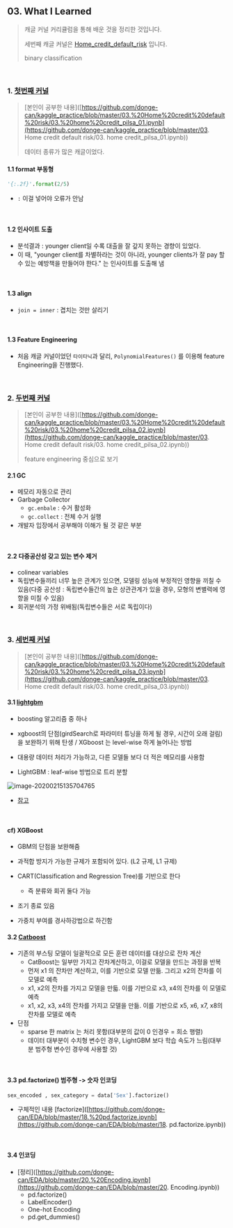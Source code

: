 ## 03. What I Learned

> 캐글 커널 커리큘럼을 통해 배운 것을 정리한 것입니다.
>
> 세번째 캐글 커널은 [Home_credit_default_risk](https://www.kaggle.com/c/home-credit-default-risk) 입니다.
>
> binary classification

<br>

### 1. [첫번째 커널](https://www.kaggle.com/willkoehrsen/start-here-a-gentle-introduction)

> [본인이 공부한 내용]([https://github.com/donge-can/kaggle_practice/blob/master/03.%20Home%20credit%20default%20risk/03.%20home%20credit_pilsa_01.ipynb](https://github.com/donge-can/kaggle_practice/blob/master/03. Home credit default risk/03. home credit_pilsa_01.ipynb))
>
> 데이터 종류가 많은 캐글이었다.

#### 1.1 format 부동형

```python
'{:.2f}'.format(2/5)
```

- `:` 이걸 넣어야 오류가 안남

<br>

#### 1.2 인사이트 도출

- 분석결과 : younger client일 수록 대출을 잘 갚지 못하는 경향이 있었다.
- 이 때, "younger client를 차별하라는 것이 아니라, younger clients가 잘 pay 할 수 있는 예방책을 만들어야 한다." 는 인사이트를 도출해 냄

<br>

#### 1.3 align

- `join = inner` : 겹치는 것만 살리기

<br>

#### 1.3 Feature Engineering

- 처음 캐글 커널이었던 `타이타닉`과 달리, `PolynomialFeatures()` 를 이용해 feature Engineering을 진행했다.

<br>

### 2. [두번째 커널](https://www.kaggle.com/willkoehrsen/introduction-to-manual-feature-engineering)

> [본인이 공부한 내용]([https://github.com/donge-can/kaggle_practice/blob/master/03.%20Home%20credit%20default%20risk/03.%20home%20credit_pilsa_02.ipynb](https://github.com/donge-can/kaggle_practice/blob/master/03. Home credit default risk/03. home credit_pilsa_02.ipynb))
>
> feature engineering 중심으로 보기

#### 2.1 GC

- 메모리 자동으로 관리
- Garbage Collector
  - `gc.enbale` : 수거 활성화
  - `gc.collect` : 전체 수거 실행
- 개발자 입장에서 공부해야 이해가 될 것 같은 부분

<br>

#### 2.2 다중공산성 갖고 있는 변수 제거

- colinear variables
- 독립변수들끼리 너무 높은 관계가 있으면, 모델링 성능에 부정적인 영향을 끼칠 수 있음(다중 공산성 : 독립변수들간의 높은 상관관계가 있을 경우, 모형의 변별력에 영향을 미칠 수 있음)
- 회귀분석의 가정 위배됨(독립변수들은 서로 독립이다)

<br>

### 3. [세번째 커널](https://www.kaggle.com/eliotbarr/stacking-test-sklearn-xgboost-catboost-lightgbm)

> [본인이 공부한 내용]([https://github.com/donge-can/kaggle_practice/blob/master/03.%20Home%20credit%20default%20risk/03.%20home%20credit_pilsa_03.ipynb](https://github.com/donge-can/kaggle_practice/blob/master/03. Home credit default risk/03. home credit_pilsa_03.ipynb))

#### 3.1 [lightgbm](https://lsjsj92.tistory.com/548)

- boosting 알고리즘 중 하나
- xgboost의 단점(girdSearch로 파라미터 튜닝을 하게 될 경우, 시간이 오래 걸림)을 보완하기 위해 탄생 / XGboost 는 level-wise 하게 늘어나는 방법
- 대용량 데이터 처리가 가능하고, 다른 모델들 보다 더 적은 메모리를 사용함

- LightGBM : leaf-wise  방법으로 트리 분할

![image-20200215135704765](C:\Users\user\AppData\Roaming\Typora\typora-user-images\image-20200215135704765.png)

- [참고](https://lightgbm.readthedocs.io/en/latest/Parameters-Tuning.html)  

<br>

#### cf) XGBoost

- GBM의 단점을 보완해줌
- 과적합 방지가 가능한 규제가 포함되어 있다. (L2 규제, L1 규제)
- CART(Classification and Regression Tree)를 기반으로 한다
  - 즉 분류와 회귀 둘다 가능

- 조기 종료 있음
- 가중치 부여를 경사하강법으로 하긴함

#### 3.2 [Catboost](https://dailyheumsi.tistory.com/136)

- 기존의 부스팅 모델이 일괄적으로 모든 훈련 데이터를 대상으로 잔차 계산
  - CatBoost는 일부만 가지고 잔차계산하고, 이걸로 모델을 만드는 과정을 반복
  - 먼저 x1 의 잔차만 계산하고, 이를 기반으로 모델 만듦. 그리고 x2의 잔차를 이 모델로 예측
  - x1, x2의 잔차를 가지고 모델을 만듧. 이를 기반으로 x3, x4의 잔차를 이 모델로 예측
  - x1, x2, x3, x4의 잔차를 가지고 모델을 만듦. 이를 기반으로 x5, x6, x7, x8의 잔차를 모델로 예측
- 단점
  - sparse 한 matrix 는 처리 못함(대부분의 값이 0 인경우 = 희소 행렬)
  - 데이터 대부분이 수치형 변수인 경우, LightGBM 보다 학습 속도가 느림(대부분 범주형 변수인 경우에 사용할 것)

<br>

#### 3.3 pd.factorize() 범주형 -> 숫자 인코딩

```python
sex_encoded , sex_category = data['Sex'].factorize()
```

- 구체적인 내용 [factorize]([https://github.com/donge-can/EDA/blob/master/18.%20pd.factorize.ipynb](https://github.com/donge-can/EDA/blob/master/18. pd.factorize.ipynb))

<br>

#### 3.4 인코딩 

- [정리]([https://github.com/donge-can/EDA/blob/master/20.%20Encoding.ipynb](https://github.com/donge-can/EDA/blob/master/20. Encoding.ipynb))
  - pd.factorize()
  - LabelEncoder()
  - One-hot Encoding
  - pd.get_dummies()

